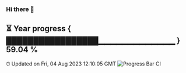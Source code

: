 ### Hi there 👋
⏳ Year progress { █████████████████▁▁▁▁▁▁▁▁▁▁▁▁▁ } 59.04 %
---
⏰ Updated on Fri, 04 Aug 2023 12:10:05 GMT
![Progress Bar CI](https://github.com/Moyi321/Moyi321/workflows/Progress%20Bar%20CI/badge.svg)
